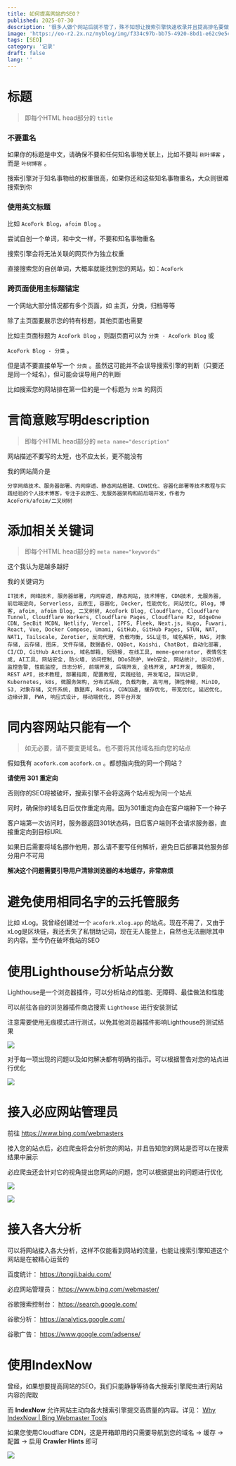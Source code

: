 ```yaml
---
title: 如何提高网站的SEO？
published: 2025-07-30
description: '很多人做个网站后就不管了，殊不知想让搜索引擎快速收录并且提高排名要做的事情还不少呢！'
image: 'https://eo-r2.2x.nz/myblog/img/f334c97b-bb75-4920-8bd1-e62c9e5c675c.webp'
tags: [SEO]
category: '记录'
draft: false 
lang: ''
---
```


# 标题

> 即每个HTML head部分的 `title`

### 不要重名

如果你的标题是中文，请确保不要和任何知名事物关联上，比如不要叫 `树叶博客` ，而是 `叶树博客` 。

搜索引擎对于知名事物给的权重很高，如果你还和这些知名事物重名，大众则很难搜索到你

### 使用英文标题

比如 `AcoFork Blog`，`afoim Blog` 。

尝试自创一个单词，和中文一样，不要和知名事物重名

搜索引擎会将无法关联的网页作为独立权重

直接搜索您的自创单词，大概率就能找到您的网站，如：`AcoFork`

### 跨页面使用主标题锚定

一个网站大部分情况都有多个页面，如 主页，分类，归档等等

除了主页面要展示您的特有标题，其他页面也需要

比如主页面标题为 `AcoFork Blog` ，则副页面可以为 `分类 - AcoFork Blog` 或

`AcoFork Blog - 分类` 。

但是请不要直接单写一个 `分类` 。虽然这可能并不会误导搜索引擎的判断（只要还是同一个域名），但可能会误导用户的判断

比如搜索您的网站排在第一位的是一个标题为 `分类` 的网页

# 言简意赅写明description

> 即每个HTML head部分的 `meta name="description"`

网站描述不要写的太短，也不应太长，更不能没有

我的网站简介是

`分享网络技术、服务器部署、内网穿透、静态网站搭建、CDN优化、容器化部署等技术教程与实践经验的个人技术博客，专注于云原生、无服务器架构和前后端开发，作者为AcoFork/afoim/二叉树树`

# 添加相关关键词

> 即每个HTML head部分的 `meta name="keywords"`

这个我认为是越多越好

我的关键词为

`IT技术, 网络技术, 服务器部署, 内网穿透, 静态网站, 技术博客, CDN技术, 无服务器, 前后端逆向, Serverless, 云原生, 容器化, Docker, 性能优化, 网站优化, Blog, 博客, afoim, afoim Blog, 二叉树树, AcoFork Blog, Cloudflare, Cloudflare Tunnel, Cloudflare Workers, Cloudflare Pages, Cloudflare R2, EdgeOne CDN, SecBit MCDN, Netlify, Vercel, IPFS, Fleek, Next.js, Hugo, Fuwari, React, Vue, Docker Compose, Umami, GitHub, GitHub Pages, STUN, NAT, NAT1, Tailscale, Zerotier, 反向代理, 负载均衡, SSL证书, 域名解析, NAS, 对象存储, 云存储, 图床, 文件存储, 数据备份, QQBot, Koishi, ChatBot, 自动化部署, CI/CD, GitHub Actions, 域名邮箱, 短链接, 在线工具, meme-generator, 表情包生成, AI工具, 网站安全, 防火墙, 访问控制, DDoS防护, Web安全, 网站统计, 访问分析, 监控告警, 性能监控, 日志分析, 前端开发, 后端开发, 全栈开发, API开发, 微服务, REST API, 技术教程, 部署指南, 配置教程, 实践经验, 开发笔记, 踩坑记录, Kubernetes, k8s, 微服务架构, 分布式系统, 负载均衡, 高可用, 弹性伸缩, MinIO, S3, 对象存储, 文件系统, 数据库, Redis, CDN加速, 缓存优化, 带宽优化, 延迟优化, 边缘计算, PWA, 响应式设计, 移动端优化, 跨平台开发`

# 同内容网站只能有一个

> 如无必要，请不要变更域名。也不要将其他域名指向您的站点

假如我有 `acofork.com` `acofork.cn` 。都想指向我的同一个网站？

**请使用 301 重定向**

否则你的SEO将被破坏，搜索引擎不会将这两个站点视为同一个站点

同时，确保你的域名日后仅作重定向用。因为301重定向会在客户端种下一个种子

客户端第一次访问时，服务器返回301状态码，日后客户端则不会请求服务器，直接重定向到目标URL

如果日后需要将域名挪作他用，那么请不要写任何解析，避免日后部署其他服务部分用户不可用

**解决这个问题需要引导用户清除浏览器的本地缓存，非常麻烦**

# 避免使用相同名字的云托管服务

比如 xLog。我曾经创建过一个 `acofork.xlog.app` 的站点。现在不用了，又由于xLog是区块链，我还丢失了私钥助记词，现在无人能登上，自然也无法删除其中的内容。至今仍在破坏我站的SEO

# 使用Lighthouse分析站点分数

Lighthouse是一个浏览器插件，可以分析站点的性能、无障碍、最佳做法和性能

可以前往各自的浏览器插件商店搜索 `Lighthouse` 进行安装测试

注意需要使用无痕模式进行测试，以免其他浏览器插件影响Lighthouse的测试结果

![](https://eo-r2.2x.nz/myblog/img/579087ce-3a48-4390-8ba3-e42dea60135e.webp)

对于每一项出现的问题以及如何解决都有明确的指示。可以根据警告对您的站点进行优化

![](https://eo-r2.2x.nz/myblog/img/5174f53e-5c7f-49a9-86fc-ea6797975d59.webp)

# 接入必应网站管理员

前往 https://www.bing.com/webmasters

接入您的站点后，必应爬虫将会分析您的网站，并且告知您的网站是否可以在搜索结果中展示

必应爬虫还会针对它的视角提出您网站的问题，您可以根据提出的问题进行优化

![](https://eo-r2.2x.nz/myblog/img/eabc21ac-c306-4165-afe0-1b9da3d2a179.webp)

![](https://eo-r2.2x.nz/myblog/img/081682fd-2d05-4d3f-a191-1c0f5c9b624c.webp)

# 接入各大分析

可以将网站接入各大分析，这样不仅能看到网站的流量，也能让搜索引擎知道这个网站是在被精心运营的

百度统计： https://tongji.baidu.com/

必应网站管理员： https://www.bing.com/webmaster/

谷歌搜索控制台： https://search.google.com/

谷歌分析： https://analytics.google.com/

谷歌广告： https://www.google.com/adsense/

# 使用IndexNow

曾经，如果想要提高网站的SEO，我们只能静静等待各大搜索引擎爬虫进行网站内容的爬取

而 **IndexNow** 允许网站主动向各大搜索引擎提交高质量的内容。详见： [Why IndexNow | Bing Webmaster Tools](https://www.bing.com/indexnow)

如果您使用Cloudflare CDN，这是开箱即用的只需要导航到您的域名 -> 缓存 -> 配置 -> 启用 **Crawler Hints** 即可

![](https://eo-r2.2x.nz/myblog/img/303b37e5-4104-4e2a-8a3b-bdb6094159e7.webp)
